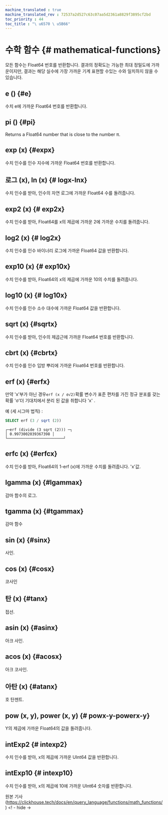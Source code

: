 ```yaml
---
machine_translated : true
machine_translated_rev : 72537a2d527c63c07aa5d2361a8829f3895cf2bd
toc_priority : 44
toc_title : "\ u6570 \ u5B66"
---
```


# 수학 함수 {# mathematical-functions}

모든 함수는 Float64 번호를 반환합니다. 결과의 정확도는 가능한 최대 정밀도에 가까운이지만, 결과는 해당 실수에 가장 가까운 기계 표현할 수있는 수와 일치하지 않을 수 있습니다.

## e () {#e}

수치 e에 가까운 Float64 번호를 반환합니다.

## pi () {#pi}

Returns a Float64 number that is close to the number π.

## exp (x) {#expx}

수치 인수를 인수 지수에 가까운 Float64 번호를 반환합니다.

## 로그 (x), ln (x) {# logx-lnx}

수치 인수를 받아, 인수의 자연 로그에 가까운 Float64 수를 돌려줍니다.

## exp2 (x) {# exp2x}

수치 인수를 받아, Float64를 x의 제곱에 가까운 2에 가까운 수치를 돌려줍니다.

## log2 (x) {# log2x}

수치 인수를 인수 바이너리 로그에 가까운 Float64 값을 반환합니다.

## exp10 (x) {# exp10x}

수치 인수를 받아, Float64의 x의 제곱에 가까운 10의 수치를 돌려줍니다.

## log10 (x) {# log10x}

수치 인수를 인수 소수 대수에 가까운 Float64 값을 반환합니다.

## sqrt (x) {#sqrtx}

수치 인수를 받아, 인수의 제곱근에 가까운 Float64 번호를 반환합니다.

## cbrt (x) {#cbrtx}

수치 인수를 인수 입방 뿌리에 가까운 Float64 번호를 반환합니다.

## erf (x) {#erfx}

만약 'x'부가 아닌 경우`erf (x / σ√2)`확률 변수가 표준 편차를 가진 정규 분포를 갖는 확률 'σ'더 기대치에서 분리 된 값을 취합니다 'x' .

예 (세 시그마 법칙) :

```sql
SELECT erf (3 / sqrt (2))
```

```text
┌─erf (divide (3 sqrt (2))) ─┐
│ 0.9973002039367398 │
└─────────────────────────┘
```

## erfc (x) {#erfcx}

수치 인수를 받아, Float64의 1-erf (x)에 가까운 수치를 돌려줍니다. 'x'값.

## lgamma (x) {#lgammax}

감마 함수의 로그.

## tgamma (x) {#tgammax}

감마 함수

## sin (x) {#sinx}

사인.

## cos (x) {#cosx}

코사인

## 탄 (x) {#tanx}

접선.

## asin (x) {#asinx}

아크 사인.

## acos (x) {#acosx}

아크 코사인.

## 아탄 (x) {#atanx}

호 탄젠트.

## pow (x, y), power (x, y) {# powx-y-powerx-y}

Y의 제곱에 가까운 Float64의 값을 돌려줍니다.

## intExp2 {# intexp2}

수치 인수를 받아, x의 제곱에 가까운 UInt64 값을 반환합니다.

## intExp10 {# intexp10}

수치 인수를 받아, x의 제곱에 10에 가까운 UInt64 숫자를 반환합니다.

원본 기사 (https://clickhouse.tech/docs/en/query_language/functions/math_functions/) <! - hide ->
